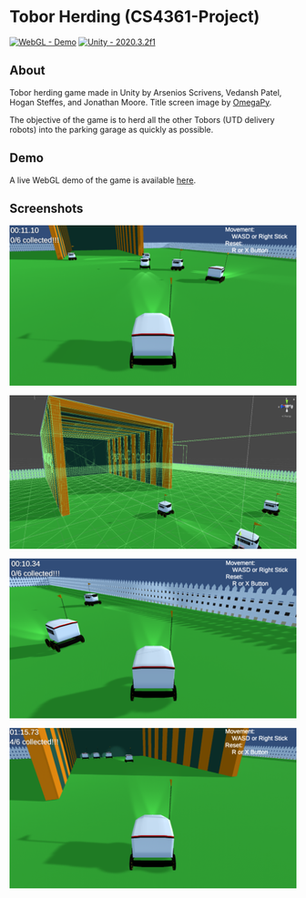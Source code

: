 # Tobor Herding (CS4361-Project)

[![WebGL - Demo](https://img.shields.io/badge/WebGL-Demo-2ea44f?logo=webgl)](https://jmoore34.github.io/ToborHerding/)
[![Unity - 2020.3.2f1](https://img.shields.io/badge/Unity-2020.3.2f1-orange?logo=unity)](https://jmoore34.github.io/ToborHerding/)

## About

Tobor herding game made in Unity by Arsenios Scrivens, Vedansh Patel, Hogan Steffes, and Jonathan Moore.
Title screen image by [OmegaPy](https://www.reddit.com/r/utdallas/comments/e6ssck/these_are_the_droids_youre_looking_for/).

The objective of the game is to herd all the other Tobors (UTD delivery robots) into the parking garage as quickly as possible.

## Demo

A live WebGL demo of the game is available [here](https://jmoore34.github.io/ToborHerding/).

## Screenshots

![](Screenshots/field.png)

![](Screenshots/wireframe.png)

![](Screenshots/fence.png)

![](Screenshots/garage.png)
